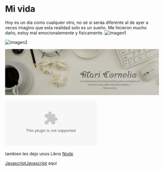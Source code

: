 # Mi vida

Hoy es un dia como cualquier otro, no sé si seráa diferente al de ayer a veces imagino que esta realidad solo es un sueño.
Me hicieron mucho daño, estoy mal emocionalemente y fisicamente.
![imagen1](https://live.hsmob.io/storage/images/wakyma.com/wakyma.com_blog_wp-co_estres-en-loros.jpg)

![imagen2](https://complementosparaaves.com/blog/wp-content/uploads/2018/11/macaw-1273003_960_720.png)

![portada](./assets/Portada%20Linkedin%20oficina%20foto%20blanco.png)

![google](google.com)

tambien les dejo unos Likns
[Node](https://nodejs.org/)

[Javascript](https://javascript.gg.com)[Javascript](https://javascript.gg.com)
aqui
